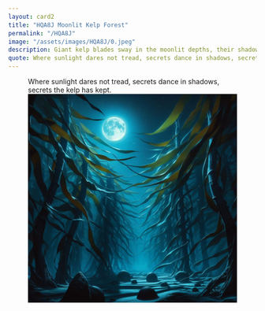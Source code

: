 ```yaml
---
layout: card2
title: "HQA8J Moonlit Kelp Forest"
permalink: "/HQA8J"
image: "/assets/images/HQA8J/0.jpeg"
description: Giant kelp blades sway in the moonlit depths, their shadows weaving an underwater labyrinth.
quote: Where sunlight dares not tread, secrets dance in shadows, secrets the kelp has kept.
---
```


<figure>
  <figcaption>Where sunlight dares not tread, secrets dance in shadows, secrets the kelp has kept.</figcaption>
  <img src="/assets/images/HQA8J/0.jpeg" alt="Giant kelp blades sway in the moonlit depths, their shadows weaving an underwater labyrinth." title="Giant kelp blades sway in the moonlit depths, their shadows weaving an underwater labyrinth.">
</figure>

